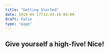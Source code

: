 ```yaml
---
title: "Getting Started"
date: 2018-04-17T14:43:16-04:00
draft: false
type: "page"
---
```


## Give yourself a high-five! Nice!
